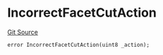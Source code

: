 # IncorrectFacetCutAction
[Git Source](https://github.com/thrackle-io/tron/blob/3811b4273256819e871165284a320ac92fbb3641/src/client/token/handler/diamond/HandlerDiamondLib.sol)


```solidity
error IncorrectFacetCutAction(uint8 _action);
```

